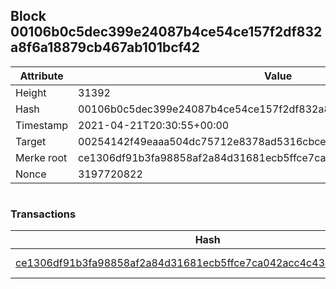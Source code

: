 ## Block 00106b0c5dec399e24087b4ce54ce157f2df832a8f6a18879cb467ab101bcf42

Attribute | Value
--- | ---
Height | 31392
Hash | 00106b0c5dec399e24087b4ce54ce157f2df832a8f6a18879cb467ab101bcf42
Timestamp | 2021-04-21T20:30:55+00:00
Target | 00254142f49eaaa504dc75712e8378ad5316cbcead634704b3734b6271167cc4
Merke root | ce1306df91b3fa98858af2a84d31681ecb5ffce7ca042acc4c4395ab07e37e89
Nonce | 3197720822

```

```

### Transactions

Hash | Amount
--- | ---
[ce1306df91b3fa98858af2a84d31681ecb5ffce7ca042acc4c4395ab07e37e89](ce1306df91b3fa98858af2a84d31681ecb5ffce7ca042acc4c4395ab07e37e89.md) | 10.00000000 SKEPTI 
